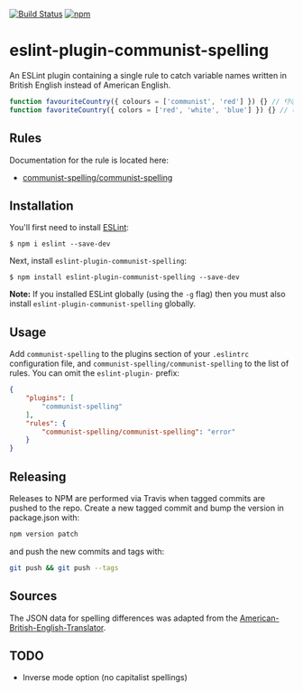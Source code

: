 [![Build Status](https://travis-ci.org/dprgarner/eslint-plugin-communist-spelling.svg?branch=master)](https://travis-ci.org/dprgarner/eslint-plugin-communist-spelling)
[![npm](https://img.shields.io/npm/v/eslint-plugin-communist-spelling)](http://npmjs.com/package/eslint-plugin-communist-spelling)

# eslint-plugin-communist-spelling

An ESLint plugin containing a single rule to catch variable names written in British English instead of American English.

```js
function favouriteCountry({ colours = ['communist', 'red'] }) {} // 👎😠☭
function favoriteCountry({ colors = ['red', 'white', 'blue'] }) {} // 👍🇺🇸🦅
```

## Rules

Documentation for the rule is located here:

- [communist-spelling/communist-spelling](https://github.com/dprgarner/eslint-plugin-communist-spelling/tree/master/docs/rules/communist-spelling.md)

## Installation

You'll first need to install [ESLint](http://eslint.org):

```
$ npm i eslint --save-dev
```

Next, install `eslint-plugin-communist-spelling`:

```
$ npm install eslint-plugin-communist-spelling --save-dev
```

**Note:** If you installed ESLint globally (using the `-g` flag) then you must also install `eslint-plugin-communist-spelling` globally.

## Usage

Add `communist-spelling` to the plugins section of your `.eslintrc` configuration file, and `communist-spelling/communist-spelling` to the list of rules. You can omit the `eslint-plugin-` prefix:

```json
{
    "plugins": [
        "communist-spelling"
    ],
    "rules": {
        "communist-spelling/communist-spelling": "error"
    }
}
```

## Releasing

Releases to NPM are performed via Travis when tagged commits are pushed to the
repo. Create a new tagged commit and bump the version in package.json with:

```bash
npm version patch
```

and push the new commits and tags with:

```bash
git push && git push --tags
```

## Sources

The JSON data for spelling differences was adapted from the [American-British-English-Translator][translator].

[translator]: https://github.com/hyperreality/American-British-English-Translator

## TODO

- Inverse mode option (no capitalist spellings)
